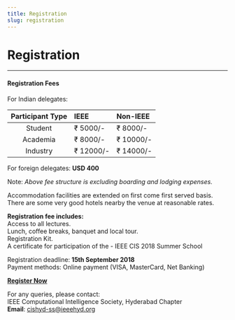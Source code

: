 ```yaml
---
title: Registration
slug: registration
---
```

# Registration
---
#### Registration Fees
For Indian delegates:

| Participant Type | IEEE      | Non-IEEE  |
| :--------------: | :-------- | :-------- |
| Student          | ₹ 5000/-  | ₹ 8000/-  |
| Academia         | ₹ 8000/-  | ₹ 10000/- |
| Industry         | ₹ 12000/- | ₹ 14000/- |

For foreign delegates: **USD 400**

Note: *Above fee structure is excluding boarding and lodging expenses.* 

Accommodation
facilities are extended on first come first served basis. There are some very good
hotels nearby the venue at reasonable rates.

**Registration fee includes:**  
Access to all lectures.  
Lunch, coffee breaks, banquet and local tour.  
Registration Kit.  
A certificate for participation of the - IEEE CIS 2018 Summer School  
  
Registration deadline: **15th September 2018**  
Payment methods: Online payment (VISA, MasterCard, Net Banking)

[**Register Now**](https://www.payumoney.com/events/#/buyTickets/cis-ss2018)  
  
For any queries, please contact:  
IEEE Computational Intelligence Society, Hyderabad Chapter  
**Email**: cishyd-ss@ieeehyd.org
